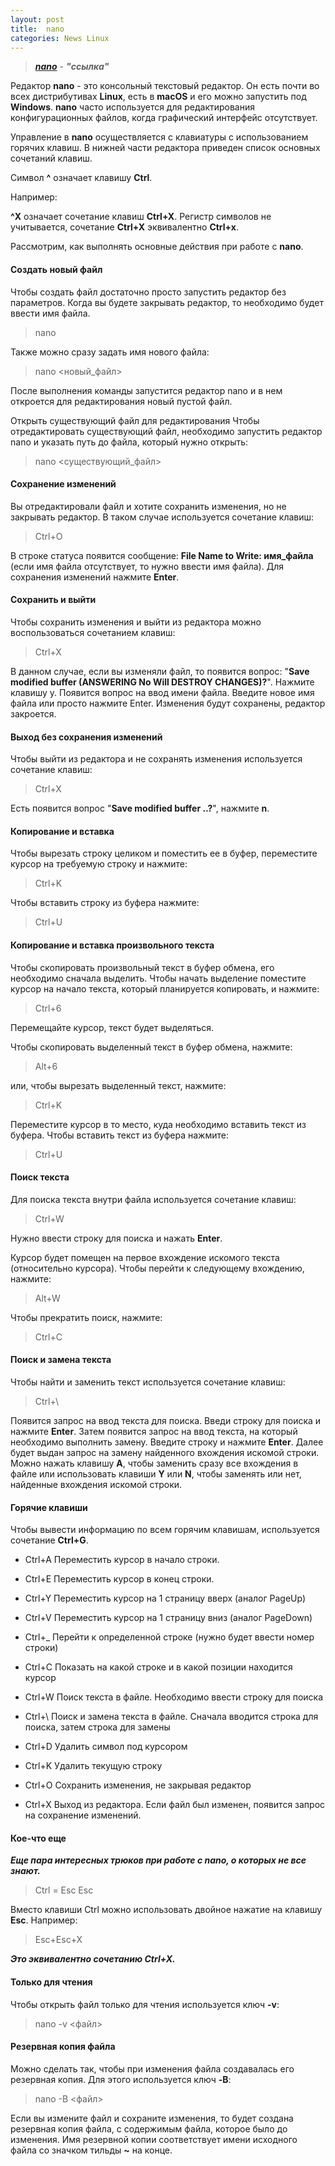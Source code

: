```yaml
---
layout: post
title:  nano
categories: News Linux
---
```


><a class="blu" href="https://disk.yandex.ru/i/dq9h5WI616LK1w" target="_blank">***nano***</a> - 
> ***"ссылка"***

 Редактор **nano** - это консольный текстовый редактор. Он есть почти во всех дистрибутивах 
 **Linux**, 
  есть в **macOS** и его можно запустить под **Windows**. **nano** часто используется для 
 редактирования 
 конфигурационных файлов, когда графический интерфейс отсутствует.

 Управление в **nano** осуществляется с клавиатуры с использованием горячих клавиш. В нижней части 
  редактора приведен список основных сочетаний клавиш.

 Символ **^** означает клавишу **Ctrl**. 

 Например:

 **^X** означает сочетание клавиш **Ctrl+X**. Регистр символов не учитывается, сочетание **Ctrl+X**
 эквивалентно **Ctrl+x**.

Рассмотрим, как выполнять основные действия при работе с **nano**.

#### Создать новый файл

 Чтобы создать файл достаточно просто запустить редактор без параметров. Когда вы будете 
 закрывать редактор, то необходимо будет ввести имя файла.

>nano

Также можно сразу задать имя нового файла:

>nano <новый_файл>

После выполнения команды запустится редактор nano и в нем откроется для редактирования новый пустой файл.

Открыть существующий файл для редактирования
 Чтобы отредактировать существующий файл, необходимо запустить редактор nano и указать путь до 
файла, который нужно открыть:

>nano <существующий_файл>

#### Сохранение изменений

 Вы отредактировали файл и хотите сохранить изменения, но не закрывать редактор. В таком случае 
 используется сочетание клавиш:

>Ctrl+O

 В строке статуса появится сообщение: **File Name to Write: имя_файла** (если имя файла отсутствует, 
 то нужно ввести имя файла). Для сохранения изменений нажмите **Enter**.

#### Сохранить и выйти 

Чтобы сохранить изменения и выйти из редактора можно воспользоваться сочетанием клавиш:

>Ctrl+X

В данном случае, если вы изменяли файл, то появится вопрос: "**Save modified buffer (ANSWERING No Will DESTROY CHANGES)?**". Нажмите клавишу y. Появится вопрос на ввод имени файла. Введите новое имя файла или просто нажмите Enter. Изменения будут сохранены, редактор закроется.

#### Выход без сохранения изменений

Чтобы выйти из редактора и не сохранять изменения используется сочетание клавиш:

>Ctrl+X

Есть появится вопрос "**Save modified buffer ..?**", нажмите **n**.

#### Копирование и вставка

Чтобы вырезать строку целиком и поместить ее в буфер, переместите курсор на требуемую строку и нажмите:

>Ctrl+K

Чтобы вставить строку из буфера нажмите:

>Ctrl+U

#### Копирование и вставка произвольного текста

 Чтобы скопировать произвольный текст в буфер обмена, его необходимо сначала выделить. Чтобы 
 начать выделение поместите курсор на начало текста, который планируется копировать, и нажмите:

>Ctrl+6

Перемещайте курсор, текст будет выделяться.

Чтобы скопировать выделенный текст в буфер обмена, нажмите:

>Alt+6

или, чтобы вырезать выделенный текст, нажмите:

>Ctrl+K

Переместите курсор в то место, куда необходимо вставить текст из буфера. Чтобы вставить текст из буфера нажмите:

>Ctrl+U

#### Поиск текста

Для поиска текста внутри файла используется сочетание клавиш:

>Ctrl+W

Нужно ввести строку для поиска и нажать **Enter**.

 Курсор будет помещен на первое вхождение искомого текста (относительно курсора). Чтобы перейти 
 к следующему вхождению, нажмите:

>Alt+W

Чтобы прекратить поиск, нажмите:

>Ctrl+C

#### Поиск и замена текста

Чтобы найти и заменить текст используется сочетание клавиш:

>Ctrl+\

Появится запрос на ввод текста для поиска. Введи строку для поиска и нажмите **Enter**.
Затем появится запрос на ввод текста, на который необходимо выполнить замену. Введите строку и нажмите **Enter**.
 Далее будет выдан запрос на замену найденного вхождения искомой строки. Можно нажать клавишу **A**, 
 чтобы заменить сразу все вхождения в файле или использовать клавиши **Y** или **N**, чтобы заменять или 
нет, найденные вхождения искомой строки.

#### Горячие клавиши

Чтобы вывести информацию по всем горячим клавишам, используется сочетание **Ctrl+G**.

- Ctrl+A	Переместить курсор в начало строки.

- Ctrl+E	Переместить курсор в конец строки.

- Ctrl+Y	Переместить курсор на 1 страницу вверх (аналог PageUp)

- Ctrl+V	Переместить курсор на 1 страницу вниз (аналог PageDown)

- Ctrl+_	Перейти к определенной строке (нужно будет ввести номер строки)

- Ctrl+C	Показать на какой строке и в какой позиции находится курсор

- Ctrl+W	Поиск текста в файле. Необходимо ввести строку для поиска

- Ctrl+\	Поиск и замена текста в файле. Сначала вводится строка для поиска, затем строка для 
  замены

- Ctrl+D	Удалить символ под курсором

- Ctrl+K	Удалить текущую строку

- Ctrl+O	Сохранить изменения, не закрывая редактор

- Ctrl+X	Выход из редактора. Если файл был изменен, появится запрос на сохранение изменений.

#### Кое-что еще

***Еще пара интересных трюков при работе с nano, о которых не все знают.***

>Ctrl = Esc Esc

Вместо клавиши Ctrl можно использовать двойное нажатие на клавишу **Esc**. Например:

>Esc+Esc+X

***Это эквивалентно сочетанию Ctrl+X.***

#### Только для чтения

Чтобы открыть файл только для чтения используется ключ **-v**:

>nano -v <файл>

#### Резервная копия файла

Можно сделать так, чтобы при изменения файла создавалась его резервная копия. Для этого используется ключ **-B**:

>nano -B <файл>

 Если вы измените файл и сохраните изменения, то будет создана резервная копия файла, с 
содержимым файла, которое было до изменения. Имя резервной копии соответствует имени исходного 
 файла со значком тильды **~** на конце.

